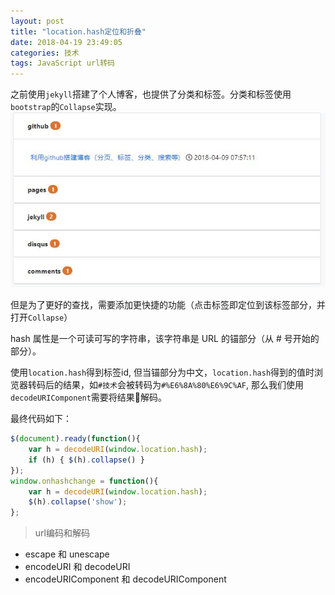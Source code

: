 ```yaml
---
layout: post
title: "location.hash定位和折叠"
date: 2018-04-19 23:49:05
categories: 技术
tags: JavaScript url转码
---
```

之前使用`jekyll`搭建了个人博客，也提供了分类和标签。分类和标签使用`bootstrap`的`Collapse`实现。
![](\assets\images\post\2018-04-19_23_55_12.JPG)

但是为了更好的查找，需要添加更快捷的功能（点击标签即定位到该标签部分，并打开`Collapse`）

hash 属性是一个可读可写的字符串，该字符串是 URL 的锚部分（从 # 号开始的部分）。

使用`location.hash`得到标签id, 但当锚部分为中文，`location.hash`得到的值时浏览器转码后的结果，如`#技术`会被转码为`#%E6%8A%80%E6%9C%AF`, 那么我们使用`decodeURIComponent`需要将结果解码。

最终代码如下：

```js
$(document).ready(function(){
    var h = decodeURI(window.location.hash);
    if (h) { $(h).collapse() }
});
window.onhashchange = function(){
    var h = decodeURI(window.location.hash);
    $(h).collapse('show');
};
```

> url编码和解码
* escape 和 unescape
* encodeURI 和 decodeURI
* encodeURIComponent 和 decodeURIComponent